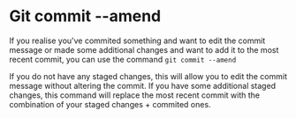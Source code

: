 # Git commit --amend

If you realise you've commited something and want to edit the commit message or made some additional changes and want to add it to the most recent commit, you can use the command `git commit --amend`

If you do not have any staged changes, this will allow you to edit the commit message without altering the commit.
If you have some additional staged changes, this command will replace the most recent commit with the combination of your staged changes + commited ones.
